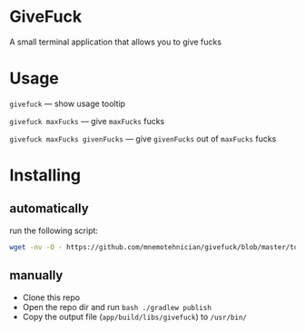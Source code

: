 # GiveFuck
A small terminal application that allows you to give fucks

# Usage
`givefuck` — show usage tooltip

`givefuck maxFucks` — give `maxFucks` fucks

`givefuck maxFucks givenFucks` — give `givenFucks` out of `maxFucks` fucks

# Installing
## automatically

run the following script:
```sh
wget -nv -O - https://github.com/mnemotehnician/givefuck/blob/master/tools/install.sh | bash -
```

## manually
- Clone this repo
- Open the repo dir and run `bash ./gradlew publish`
- Copy the output file (`app/build/libs/givefuck`) to `/usr/bin/`